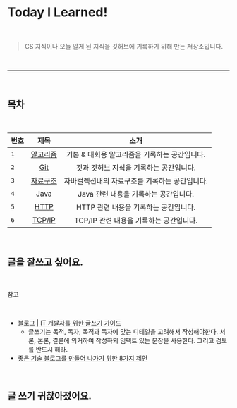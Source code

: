 # Today I Learned!

<br>

>CS 지식이나 오늘 알게 된 지식을 깃허브에 기록하기 위해 만든 저장소입니다.

<br>

---

<br>

## 목차

<br>


| 번호 | 제목 | 소개 |
|---|:---:|:---:|
| `1` | [알고리즘](./Algorithms/README.md) | 기본 & 대회용 알고리즘을 기록하는 공간입니다.  |
| `2` | [Git](./Git/README.md) | 깃과 깃허브 지식을 기록하는 공간입니다. |
| `3` | [자료구조](./DataStructure/README.md) | 자바컬렉션내의 자료구조를 기록하는 공간입니다. |
| `4` | [Java](./Java/README.md) | Java 관련 내용을 기록하는 공간입니다. |
| `5` | [HTTP](./HTTP) | HTTP 관련 내용을 기록하는 공간입니다. |
| `6` | [TCP/IP](./TCPIP) | TCP/IP 관련 내용을 기록하는 공간입니다. |

<br>

## 글을 잘쓰고 싶어요.

<br>

참고

<br>

- [블로그 | IT 개발자를 위한 글쓰기 가이드](https://www.ciokorea.com/insider/38600)
    - 글쓰기는 목적, 독자, 목적과 독자에 맞는 디테일을 고려해서 작성해야한다. 서론, 본론, 결론에 의거하여 작성하되 임팩트 있는 문장을 사용한다. 그리고 검토를 반드시 해라.
- [좋은 기술 블로그를 만들어 나가기 위한 8가지 제언](https://www.44bits.io/ko/post/8-suggestions-for-tech-programming-blog)

<br>

## 글 쓰기 귀찮아졌어요.

<br>
